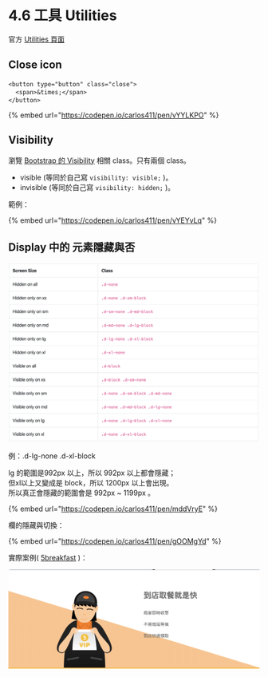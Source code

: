 # 4.6 工具 Utilities

官方 [Utilities 頁面](https://getbootstrap.com/docs/4.4/utilities/borders/)

## Close icon

```markup
<button type="button" class="close">
  <span>&times;</span>
</button>
```

{% embed url="https://codepen.io/carlos411/pen/vYYLKPO" %}

## Visibility

瀏覽 [Bootstrap 的 Visibility](https://getbootstrap.com/docs/4.4/utilities/visibility/) 相關 class。只有兩個 class。

* visible \(等同於自己寫 `visibility: visible;` \)。
* invisible \(等同於自己寫 `visibility: hidden;` \)。

範例：

{% embed url="https://codepen.io/carlos411/pen/vYEYvLq" %}



## Display 中的 元素隱藏與否

![](../.gitbook/assets/display_hide.png)

例：.d-lg-none .d-xl-block

lg 的範圍是992px 以上，所以 992px 以上都會隱藏；  
但xl以上又變成是 block，所以 1200px 以上會出現。  
所以真正會隱藏的範圍會是 992px ~ 1199px 。

{% embed url="https://codepen.io/carlos411/pen/mddVryE" %}

欄的隱藏與切換：

{% embed url="https://codepen.io/carlos411/pen/gOOMgYd" %}



實際案例\( [5breakfast](https://5breakfast.com/) \)：

![](../.gitbook/assets/dao-dian-qu-can-jiu-shi-kuai-tu-shi.png)




